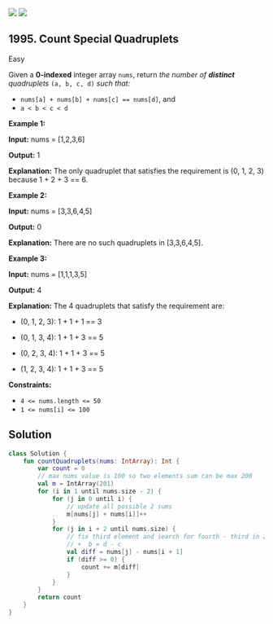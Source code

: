[![](https://img.shields.io/github/stars/javadev/LeetCode-in-Kotlin?label=Stars&style=flat-square)](https://github.com/javadev/LeetCode-in-Kotlin)
[![](https://img.shields.io/github/forks/javadev/LeetCode-in-Kotlin?label=Fork%20me%20on%20GitHub%20&style=flat-square)](https://github.com/javadev/LeetCode-in-Kotlin/fork)

## 1995\. Count Special Quadruplets

Easy

Given a **0-indexed** integer array `nums`, return _the number of **distinct** quadruplets_ `(a, b, c, d)` _such that:_

*   `nums[a] + nums[b] + nums[c] == nums[d]`, and
*   `a < b < c < d`

**Example 1:**

**Input:** nums = [1,2,3,6]

**Output:** 1

**Explanation:** The only quadruplet that satisfies the requirement is (0, 1, 2, 3) because 1 + 2 + 3 == 6. 

**Example 2:**

**Input:** nums = [3,3,6,4,5]

**Output:** 0

**Explanation:** There are no such quadruplets in [3,3,6,4,5]. 

**Example 3:**

**Input:** nums = [1,1,1,3,5]

**Output:** 4

**Explanation:** The 4 quadruplets that satisfy the requirement are:

- (0, 1, 2, 3): 1 + 1 + 1 == 3

- (0, 1, 3, 4): 1 + 1 + 3 == 5

- (0, 2, 3, 4): 1 + 1 + 3 == 5

- (1, 2, 3, 4): 1 + 1 + 3 == 5 

**Constraints:**

*   `4 <= nums.length <= 50`
*   `1 <= nums[i] <= 100`

## Solution

```kotlin
class Solution {
    fun countQuadruplets(nums: IntArray): Int {
        var count = 0
        // max nums value is 100 so two elements sum can be max 200
        val m = IntArray(201)
        for (i in 1 until nums.size - 2) {
            for (j in 0 until i) {
                // update all possible 2 sums
                m[nums[j] + nums[i]]++
            }
            for (j in i + 2 until nums.size) {
                // fix third element and search for fourth - third in 2 sums as a  + b + c = d == a
                // +  b = d - c
                val diff = nums[j] - nums[i + 1]
                if (diff >= 0) {
                    count += m[diff]
                }
            }
        }
        return count
    }
}
```